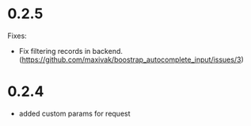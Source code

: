 # 0.2.5
Fixes:
- Fix filtering records in backend. (https://github.com/maxivak/boostrap_autocomplete_input/issues/3)

# 0.2.4

- added custom params for request